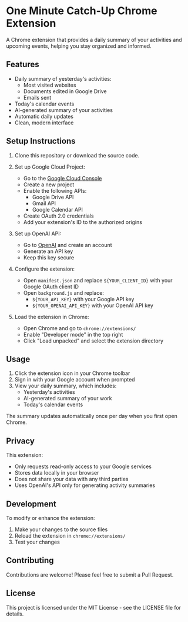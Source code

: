 # One Minute Catch-Up Chrome Extension

A Chrome extension that provides a daily summary of your activities and upcoming events, helping you stay organized and informed.

## Features

- Daily summary of yesterday's activities:
  - Most visited websites
  - Documents edited in Google Drive
  - Emails sent
- Today's calendar events
- AI-generated summary of your activities
- Automatic daily updates
- Clean, modern interface

## Setup Instructions

1. Clone this repository or download the source code.

2. Set up Google Cloud Project:
   - Go to the [Google Cloud Console](https://console.cloud.google.com/)
   - Create a new project
   - Enable the following APIs:
     - Google Drive API
     - Gmail API
     - Google Calendar API
   - Create OAuth 2.0 credentials
   - Add your extension's ID to the authorized origins

3. Set up OpenAI API:
   - Go to [OpenAI](https://openai.com/) and create an account
   - Generate an API key
   - Keep this key secure

4. Configure the extension:
   - Open `manifest.json` and replace `${YOUR_CLIENT_ID}` with your Google OAuth client ID
   - Open `background.js` and replace:
     - `${YOUR_API_KEY}` with your Google API key
     - `${YOUR_OPENAI_API_KEY}` with your OpenAI API key

5. Load the extension in Chrome:
   - Open Chrome and go to `chrome://extensions/`
   - Enable "Developer mode" in the top right
   - Click "Load unpacked" and select the extension directory

## Usage

1. Click the extension icon in your Chrome toolbar
2. Sign in with your Google account when prompted
3. View your daily summary, which includes:
   - Yesterday's activities
   - AI-generated summary of your work
   - Today's calendar events

The summary updates automatically once per day when you first open Chrome.

## Privacy

This extension:
- Only requests read-only access to your Google services
- Stores data locally in your browser
- Does not share your data with any third parties
- Uses OpenAI's API only for generating activity summaries

## Development

To modify or enhance the extension:

1. Make your changes to the source files
2. Reload the extension in `chrome://extensions/`
3. Test your changes

## Contributing

Contributions are welcome! Please feel free to submit a Pull Request.

## License

This project is licensed under the MIT License - see the LICENSE file for details. 